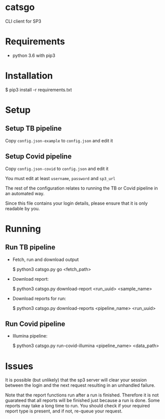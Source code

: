 # catsgo

CLI client for SP3

# Requirements

- python 3.6 with pip3

# Installation

$ pip3 install -r requirements.txt

# Setup 

## Setup TB pipeline
Copy `config.json-example` to `config.json` and edit it

## Setup Covid pipeline
Copy `config.json-covid` to `config.json` and edit it

You must edit at least `username`, `password` and `sp3_url`

The rest of the configuration relates to running the TB or Covid pipeline in an automated way.

Since this file contains your login details, please ensure that it is only readable by you.

# Running 
## Run TB pipeline
- Fetch, run and download output

    $ python3 catsgo.py go <fetch_path> 

- Download report:

    $ python3 catsgo.py download-report <run_uuid> <sample_name>

- Download reports for run:

    $ python3 catsgo.py download-reports <pipeline_name> <run_uuid>

## Run Covid pipeline

- Illumina pipeline:

    $ python3 catsgo.py run-covid-illumina <pipeline_name> <data_path> 

# Issues

It is possible (but unlikely) that the sp3 server will clear your session between the login and the next request resulting in an unhandled failure.

Note that the report functions run after a run is finished. Therefore it is not guarateed that all reports will be finished just because a run is done. Some reports may take a long time to run. You should check if your required report type is present, and if not, re-queue your request.
